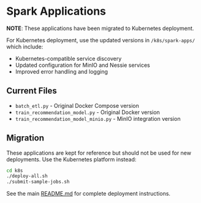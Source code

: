 # Spark Applications

**NOTE**: These applications have been migrated to Kubernetes deployment.

For Kubernetes deployment, use the updated versions in `/k8s/spark-apps/` which include:
- Kubernetes-compatible service discovery
- Updated configuration for MinIO and Nessie services
- Improved error handling and logging

## Current Files

- `batch_etl.py` - Original Docker Compose version
- `train_recommendation_model.py` - Original Docker version
- `train_recommendation_model_minio.py` - MinIO integration version

## Migration

These applications are kept for reference but should not be used for new deployments. 
Use the Kubernetes platform instead:

```bash
cd k8s
./deploy-all.sh
./submit-sample-jobs.sh
```

See the main [README.md](../README.md) for complete deployment instructions.